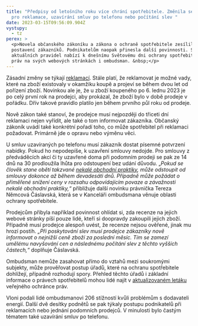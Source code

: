 ```yaml
---
title: "Předpisy od letošního roku více chrání spotřebitele. Změnila se pravidla
  pro reklamace, uzavírání smluv po telefonu nebo počítání slev "
date: 2023-03-15T09:56:09.904Z
vystupy:
  - tz
perex: >
  <p>Novela občanského zákoníku a zákona o ochraně spotřebitele zesílila
  postavení zákazníků. Podnikatelům naopak přinesla další povinnosti. Shrnutí
  aktuálních pravidel nabízí k dnešnímu Světovému dni ochrany spotřebitelských
  práv na svých webových stránkách i ombudsman. &nbsp;</p>
---
```

<p>Zásadní změny se týkají <a href="https://www.zakonyprolidi.cz/cs/2012-89#f4585802">reklamací</a>. Stále platí, že reklamovat je možné vady, které na zboží existovaly v&nbsp;okamžiku koupě a projeví se během dvou let od pořízení zboží. Novinkou ale je, že u zboží koupeného po 6. lednu 2023 je po celý první rok na prodejci, aby prokázal, že zboží bylo v&nbsp;době prodeje v pořádku. Dřív takové pravidlo platilo jen během prvního půl roku od prodeje.</p>

<p>Nově zákon také stanoví, že prodejce musí nejpozději do třiceti dní reklamaci nejen vyřídit, ale také o tom informovat zákazníka. Občanský zákoník uvádí také konkrétní pořadí toho, co může spotřebitel při reklamaci požadovat. Primárně jde o opravu nebo výměnu věci.</p>

<p>U smluv uzavíraných po telefonu musí zákazník dostat písemné potvrzení nabídky. Pokud ho nepodepíše, k&nbsp;uzavření smlouvy nedojde. Pro smlouvy z předváděcích akcí či ty uzavřené doma při podomním prodeji se pak ze 14 dnů na 30 prodloužila lhůta pro odstoupení bez udání důvodu. &bdquo;<em>Pokud se člověk stane obětí takzvané </em><a href="https://www.zakonyprolidi.cz/cs/1992-634#p4"><em>nekalé obchodní prakti</em><em>ky</em></a><em>, může odstoupit od smlouvy dokonce až během devadesáti dnů. Případně může požádat o přiměřené snížení ceny v rozsahu odpovídajícím povaze a závažnosti nekalé obchodní praktiky,&ldquo; </em>přibližuje další novinku právnička Tereza Němcová Čáslavská, která se v&nbsp;Kanceláři ombudsmana věnuje oblasti ochrany spotřebitele.</p>

<p>Prodejcům přibyla například povinnost ohlídat si, zda recenze na jejich webové stránky píší pouze lidé, kteří si doopravdy zakoupili jejich zboží. Případně musí prodejce alespoň uvést, že recenze nejsou ověřené, jinak mu hrozí postih. <em>&bdquo;Při poskytování slev musí prodejce zákazníky nově informovat o nejnižší ceně zboží za poslední měsíc. Tím se zamezí umělému navyšování cen a následnému počítání slev z&nbsp;těchto vyšších částech,&ldquo; </em>doplňuje Čáslavská.</p>

<p>Ombudsman nemůže zasahovat přímo do vztahů mezi soukromými subjekty, může prověřovat postup úřadů, které na ochranu spotřebitele dohlížejí, případně rozhodují spory. Přehled těchto úřadů i základní informace o právech spotřebitelů mohou lidé najít v <a href="https://www.ochrance.cz/letaky/ochrana-spotrebitele/ochrana-spotrebitele.pdf">aktualizovaném letáku</a> veřejného ochránce práv.</p>

<p>Vloni podali lidé ombudsmanovi 206 stížností kvůli problémům s dodavateli energií. Další dvě desítky podnětů se pak týkaly postupu podnikatelů při reklamacích nebo jednání podomních prodejců. V&nbsp;minulosti bylo častým tématem také uzavírání smluv po telefonu.</p>
